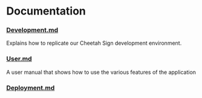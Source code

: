 # Documentation

### [Development.md](Development.md)

Explains how to replicate our Cheetah Sign development environment.

### [User.md](User.md)

A user manual that shows how to use the various features of the application

### [Deployment.md](Deployment.md)
